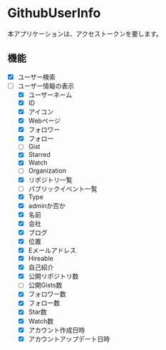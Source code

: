 ﻿# GithubUserInfo
本アプリケーションは、アクセストークンを要します。

## 機能
- [x] ユーザー検索
- [ ] ユーザー情報の表示
	- [x] ユーザーネーム
	- [x] ID
	- [x] アイコン
	- [x] Webページ
	- [x] フォロワー
	- [x] フォロー
	- [ ] Gist
	- [x] Starred
	- [x] Watch
	- [ ] Organization
	- [x] リポジトリ一覧
	- [ ] パブリックイベント一覧
	- [x] Type
	- [x] adminか否か
	- [x] 名前
	- [x] 会社
	- [x] ブログ
	- [x] 位置
	- [x] Eメールアドレス
	- [x] Hireable
	- [x] 自己紹介
	- [x] 公開リポジトリ数
	- [ ] 公開Gists数
	- [x] フォロワー数
	- [x] フォロー数
	- [x] Star数
	- [x] Watch数
	- [x] アカウント作成日時
	- [x] アカウントアップデート日時